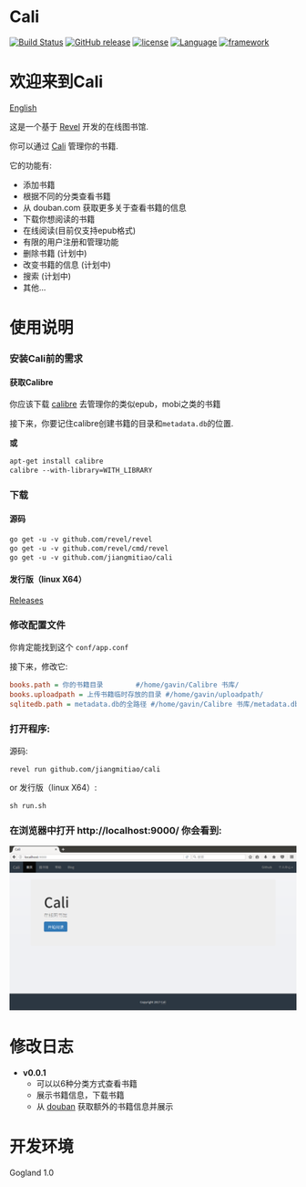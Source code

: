 # Cali

[![Build Status](https://www.travis-ci.org/jiangmitiao/cali.svg?branch=master)](https://www.travis-ci.org/jiangmitiao/cali)
[![GitHub release](https://img.shields.io/github/release/jiangmitiao/cali.svg)](https://github.com/jiangmitiao/cali/releases)
[![license](https://img.shields.io/github/license/jiangmitiao/cali.svg)](https://github.com/jiangmitiao/cali/blob/master/LICENSE)
[![Language](https://img.shields.io/badge/language-go1.8.1-brightgreen.svg)](https://github.com/golang/go/tree/release-branch.go1.8)
[![framework](https://img.shields.io/badge/framework-revel0.16.0-brightgreen.svg)](https://github.com/revel/revel/tree/v0.16.0)

# 欢迎来到Cali

[English](https://github.com/jiangmitiao/cali/blob/master/README.md)

这是一个基于 [Revel](http://revel.github.io/) 开发的在线图书馆.

你可以通过 [Cali](https://github.com/jiangmitial/cali) 管理你的书籍.

它的功能有:

* 添加书籍
* 根据不同的分类查看书籍
* 从 douban.com 获取更多关于查看书籍的信息
* 下载你想阅读的书籍
* 在线阅读(目前仅支持epub格式)
* 有限的用户注册和管理功能
* 删除书籍 (计划中)
* 改变书籍的信息 (计划中)
* 搜索 (计划中)
* 其他...

# 使用说明

### 安装Cali前的需求

#### 获取Calibre

你应该下载 [calibre](https://calibre-ebook.com/) 去管理你的类似epub，mobi之类的书籍

接下来，你要记住calibre创建书籍的目录和`metadata.db`的位置.

**或**

```shell
apt-get install calibre
calibre --with-library=WITH_LIBRARY
```

### 下载

#### 源码

```shell
go get -u -v github.com/revel/revel
go get -u -v github.com/revel/cmd/revel
go get -u -v github.com/jiangmitiao/cali
```
#### 发行版（linux X64）

[Releases](https://github.com/jiangmitiao/cali/releases)

### 修改配置文件

你肯定能找到这个 `conf/app.conf`

接下来，修改它:
```ini
books.path = 你的书籍目录        #/home/gavin/Calibre 书库/
books.uploadpath = 上传书籍临时存放的目录 #/home/gavin/uploadpath/
sqlitedb.path = metadata.db的全路径 #/home/gavin/Calibre 书库/metadata.db
```

### 打开程序:

源码:
```
revel run github.com/jiangmitiao/cali
```
or 发行版（linux X64）:
```
sh run.sh
```


### 在浏览器中打开 http://localhost:9000/ 你会看到:

![index_cn.png](index_cn.png "")

# 修改日志

* **v0.0.1**
    * 可以以6种分类方式查看书籍
    * 展示书籍信息，下载书籍
    * 从 [douban](douban.com) 获取额外的书籍信息并展示



# 开发环境

Gogland 1.0
